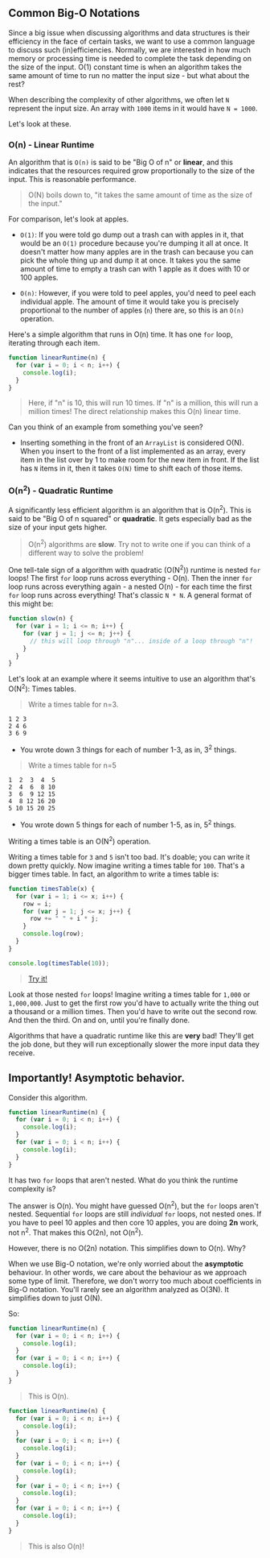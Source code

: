 ## Common Big-O Notations

Since a big issue when discussing algorithms and data structures is their
efficiency in the face of certain tasks, we want to use a common language to
discuss such (in)efficiencies. Normally, we are interested in how much memory or
processing time is needed to complete the task depending on the size of the
input. O(1) constant time is when an algorithm takes the same amount of time to run no matter the input size - but what about the rest?

When describing the complexity of other algorithms, we often let `N` represent the input size. An array with `1000` items
in it would have `N = 1000`.

Let's look at these.


### O(n) - Linear Runtime
An algorithm that is `O(n)` is said to be "Big O of n" or **linear**, and this
indicates that the resources required grow proportionally to the size of the
input. This is reasonable performance.

> O(N) boils down to, "it takes the same amount of time as the size of the input."

For comparison, let's look at apples.

* `O(1)`: If you were told go dump out a trash can with apples in it, that would be
an `O(1)` procedure because you're dumping it all at once. It doesn't matter
how many apples are in the trash can because you can pick the whole thing up
and dump it at once. It takes you the same amount of time to empty a trash
can with 1 apple as it does with 10 or 100 apples.

* `O(n)`: However, if you were told to peel apples, you'd need to peel each individual apple. The amount of time it would take you is precisely proportional to the number of apples (`n`) there are, so this is an `O(n)` operation.

Here's a simple algorithm that runs in O(n) time. It has one `for` loop, iterating through each item.

```js
function linearRuntime(n) {
  for (var i = 0; i < n; i++) {
    console.log(i);
  }
}
```

> Here, if "n" is 10, this will run 10 times. If "n" is a million, this will run a million times! The direct relationship makes this O(n) linear time.

Can you think of an example from something you've seen?
* Inserting something in the front of an `ArrayList` is considered O(N). When you insert to the front of a list implemented as an array, every item in the list over by 1 to make room for the new item in
front. If the list has `N` items in it, then it takes `O(N)` time to shift each
of those items.

### O(n<sup>2</sup>) - Quadratic Runtime
A significantly less efficient algorithm is an algorithm that is O(n<sup>2</sup>). This is said to be "Big O of n squared" or **quadratic**. It gets especially bad as the size of your input gets higher.
> O(n<sup>2</sup>) algorithms are **slow**. Try not to write one if you can think of a different way to solve the problem!

One tell-tale sign of a algorithm with quadratic (O(N<sup>2</sup>)) runtime
is nested `for` loops! The first `for` loop runs across everything - O(n). Then the inner
`for` loop runs across everything again - a nested O(n) - for each time the first `for` loop runs
across everything! That's classic `N * N`. A general format of this might be:

```js
function slow(n) {
  for (var i = 1; i <= n; i++) {
    for (var j = 1; j <= n; j++) {
      // this will loop through "n"... inside of a loop through "n"!
    }
  }
}
```

Let's look at an example where it seems intuitive to use an algorithm that's O(N<sup>2</sup>): Times tables.

> Write a times table for n=3.

```
1 2 3
2 4 6
3 6 9
```
* You wrote down 3 things for each of number 1-3, as in, 3<sup>2</sup> things.

> Write a times table for n=5

```
1  2  3  4  5
2  4  6  8 10
3  6  9 12 15
4  8 12 16 20
5 10 15 20 25
```

* You wrote down 5 things for each of number 1-5, as in, 5<sup>2</sup> things.

Writing a times table is an O(N<sup>2</sup>) operation.

Writing a times table for `3` and `5` isn't too bad. It's doable; you can write
it down pretty quickly. Now imagine writing a times table for `100`. That's a
bigger times table. In fact, an algorithm to write a times table is:
```js
function timesTable(x) {
  for (var i = 1; i <= x; i++) {
    row = i;
    for (var j = 1; j <= x; j++) {
      row += " " + i * j;
    }
    console.log(row);
  }
}

console.log(timesTable(10));
```
> [Try it!](http://jsbin.com/wijisuw/edit?js,console)

Look at those nested `for` loops! Imagine writing a times table for `1,000` or `1,000,000`. Just to get the first
row you'd have to actually write the thing out a thousand or a million times.
Then you'd have to write out the second row. And then the third. On and on, until
you're finally done.

Algorithms that have a quadratic runtime like this are **very** bad! They'll get
the job done, but they will run exceptionally slower the more input data they
receive.


## Importantly! Asymptotic behavior.
Consider this algorithm.
```js
function linearRuntime(n) {
  for (var i = 0; i < n; i++) {
    console.log(i);
  }
  for (var i = 0; i < n; i++) {
    console.log(i);
  }
}
```

It has two `for` loops that aren't nested. What do you think the runtime complexity is?

The answer is O(n). You might have guessed O(n<sup>2</sup>), but the `for` loops aren't nested. Sequential `for` loops are still *individual* `for` loops, not nested ones. If you have to peel 10 apples and then core 10 apples, you are doing **2n** work, not n<sup>2</sup>. That makes this O(2n), not O(n<sup>2</sup>).

However, there is no O(2n) notation. This simplifies down to O(n). Why?

When we use Big-O notation, we're only worried about the
**asymptotic** behaviour. In other words, we care about the behaviour as we approach some type
of limit. Therefore, we don't worry too much about coefficients in Big-O
notation. You'll rarely see an algorithm analyzed as O(3N). It simplifies down
to just O(N).

So:

```js
function linearRuntime(n) {
  for (var i = 0; i < n; i++) {
    console.log(i);
  }
  for (var i = 0; i < n; i++) {
    console.log(i);
  }
}
```

> This is O(n).

```js
function linearRuntime(n) {
  for (var i = 0; i < n; i++) {
    console.log(i);
  }
  for (var i = 0; i < n; i++) {
    console.log(i);
  }
  for (var i = 0; i < n; i++) {
    console.log(i);
  }
  for (var i = 0; i < n; i++) {
    console.log(i);
  }
  for (var i = 0; i < n; i++) {
    console.log(i);
  }
}
```
> This is also O(n)!
